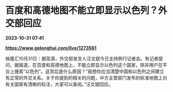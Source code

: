 # 百度和高德地图不能立即显示以色列？外交部回应

**2023-10-31 07:41**

**https://www.gelonghui.com/live/1273561**

格隆汇10月31日｜据澎湃，外交部发言人汪文斌今日主持例行记者会。有记者提问，据报道，在百度和高德地图上，不能立即显示以色列这个国家，除非用户在平台上搜索“以色列”。这背后是什么原因？“我想你应当清楚中国和以色列之间建立有正常的外交关系。关于你提到的相关的问题，中方主管部门发布的标准地图上对有关国家有清晰的标注，大家可以查阅。”汪文斌回应。